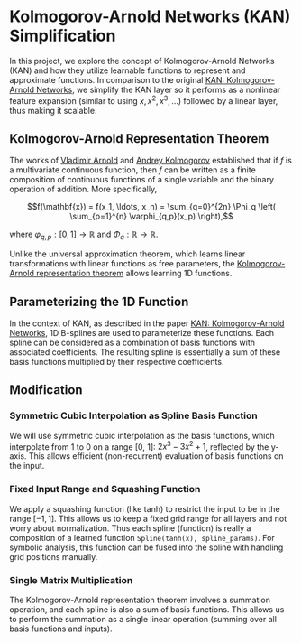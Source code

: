 # Kolmogorov-Arnold Networks (KAN) Simplification

In this project, we explore the concept of Kolmogorov-Arnold Networks (KAN) and how they utilize learnable functions to represent and approximate functions. In comparison to the original [KAN: Kolmogorov-Arnold Networks](https://arxiv.org/abs/2404.19756), we simplify the KAN layer so it performs as a nonlinear feature expansion (similar to using $x, x^2, x^3, \ldots$) followed by a linear layer, thus making it scalable.

## Kolmogorov-Arnold Representation Theorem

The works of [Vladimir Arnold](https://en.wikipedia.org/wiki/Vladimir_Arnold) and [Andrey Kolmogorov](https://en.wikipedia.org/wiki/Andrey_Kolmogorov) established that if $f$ is a multivariate continuous function, then $f$ can be written as a finite composition of continuous functions of a single variable and the binary operation of addition. More specifically,

$$f(\mathbf{x}) = f(x_1, \ldots, x_n) = \sum_{q=0}^{2n} \Phi_q \left( \sum_{p=1}^{n} \varphi_{q,p}(x_p) \right),$$

where $\varphi_{q,p}: [0, 1] \rightarrow \mathbb{R}$ and $\Phi_q: \mathbb{R} \rightarrow \mathbb{R}$.

Unlike the universal approximation theorem, which learns linear transformations with linear functions as free parameters, the [Kolmogorov-Arnold representation theorem](https://en.wikipedia.org/wiki/Kolmogorov%E2%80%93Arnold_representation_theorem) allows learning 1D functions.

## Parameterizing the 1D Function

In the context of KAN, as described in the paper [KAN: Kolmogorov-Arnold Networks](https://arxiv.org/abs/2404.19756), 1D B-splines are used to parameterize these functions. Each spline can be considered as a combination of basis functions with associated coefficients. The resulting spline is essentially a sum of these basis functions multiplied by their respective coefficients.

## Modification

### Symmetric Cubic Interpolation as Spline Basis Function

We will use symmetric cubic interpolation as the basis functions, which interpolate from 1 to 0 on a range [0, 1]: $2x^3 - 3x^2 + 1$, reflected by the y-axis. This allows efficient (non-recurrent) evaluation of basis functions on the input.

### Fixed Input Range and Squashing Function

We apply a squashing function (like tanh) to restrict the input to be in the range $[-1, 1]$. This allows us to keep a fixed grid range for all layers and not worry about normalization. Thus each spline (function) is really a composition of a learned function `Spline(tanh(x), spline_params)`. For symbolic analysis, this function can be fused into the spline with handling grid positions manually.

### Single Matrix Multiplication

The Kolmogorov-Arnold representation theorem involves a summation operation, and each spline is also a sum of basis functions. This allows us to perform the summation as a single linear operation (summing over all basis functions and inputs).
